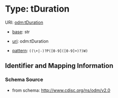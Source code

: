 # Type: tDuration



URI: [odm:tDuration](http://www.cdisc.org/ns/odm/v2.0/tDuration)

* [base](https://w3id.org/linkml/base): str

* [uri](https://w3id.org/linkml/uri): odm:tDuration



* [pattern](https://w3id.org/linkml/pattern): `((\+|-)?P([0-9]([0-9]+)?)W)`






## Identifier and Mapping Information







### Schema Source


* from schema: http://www.cdisc.org/ns/odm/v2.0



